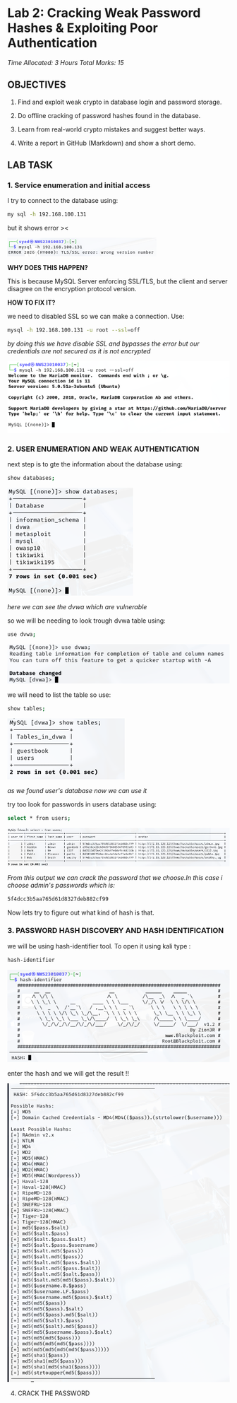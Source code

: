 # Lab 2: Cracking Weak Password Hashes & Exploiting Poor Authentication

*Time Allocated: 3 Hours
Total Marks: 15* 

## OBJECTIVES
1. Find and exploit weak crypto in database login and password storage.

2. Do offline cracking of password hashes found in the database.

3. Learn from real-world crypto mistakes and suggest better ways.

4. Write a report in GitHub (Markdown) and show a short demo.

## LAB TASK
### 1. Service enumeration and initial access
I try to connect to the database using:

 ```bash 
 my sql -h 192.168.100.131
 ```
but it shows error ><

![alt text](image-1.png)

**WHY DOES THIS HAPPEN?**

This is because  MySQL Server  enforcing SSL/TLS, but the client and server disagree on the encryption protocol version.

**HOW TO FIX IT?**

we need to disabled SSL so we can make a connection. Use:

```bash
mysql -h 192.168.100.131 -u root --ssl=off
```
*by doing this we have disable SSL and bypasses the error but our credentials are not secured as it is not encrypted*

![alt text](image-2.png)

### 2. USER ENUMERATION AND WEAK AUTHENTICATION

next step is to gte the information about the database using:

```bash
show databases;
```
![alt text](image-3.png)

*here we can see the dvwa which are vulnerable*

so we will be needing to look trough dvwa table using:

```bash 
use dvwa;
```

![alt text](image-4.png)

we will need to list the table so use:

```bash
show tables;
```

![alt text](image-5.png)

*as we found user's database now we can use it*

try too look for passwords in users database using:

```bash
select * from users;
```

![alt text](image-7.png)

*From this output we can crack the password that we choose.In this case i choose admin's passwords which is:*

```bash
5f4dcc3b5aa765d61d8327deb882cf99
```

Now lets try to figure out what kind of hash is that.

### 3. PASSWORD HASH DISCOVERY AND HASH IDENTIFICATION

we will be using hash-identifier tool. To open it using kali type :

```bash 
hash-identifier
```

![alt text](image-8.png)


enter the hash and we will get the result !!

![alt text](image-9.png)



4. CRACK THE PASSWORD


